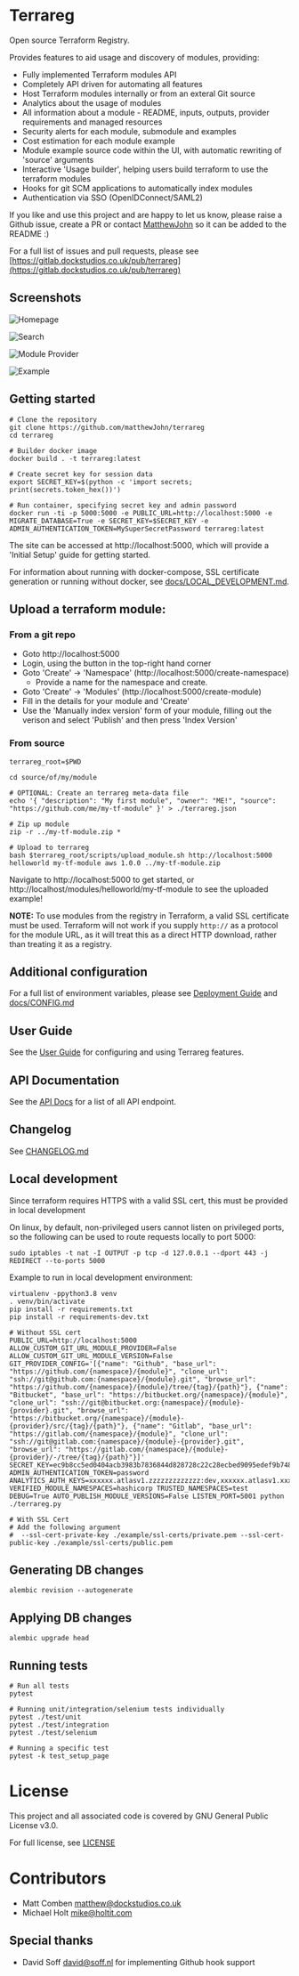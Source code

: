 # Terrareg

Open source Terraform Registry.

Provides features to aid usage and discovery of modules, providing:

 * Fully implemented Terraform modules API
 * Completely API driven for automating all features
 * Host Terraform modules internally or from an exteral Git source
 * Analytics about the usage of modules
 * All information about a module - README, inputs, outputs, provider requirements and managed resources
 * Security alerts for each module, submodule and examples
 * Cost estimation for each module example
 * Module example source code within the UI, with automatic rewriting of 'source' arguments
 * Interactive 'Usage builder', helping users build terraform to use the terraform modules
 * Hooks for git SCM applications to automatically index modules
 * Authentication via SSO (OpenIDConnect/SAML2)

If you like and use this project and are happy to let us know, please raise a Github issue, create a PR or contact [MatthewJohn](https://github.com/matthewjohn) so it can be added to the README :)

For a full list of issues and pull requests, please see [https://gitlab.dockstudios.co.uk/pub/terrareg](https://gitlab.dockstudios.co.uk/pub/terrareg)

## Screenshots

![Homepage](./docs/screenshots/homepage.png)

![Search](./docs/screenshots/search.png)

![Module Provider](./docs/screenshots/module_provider.png)

![Example](./docs/screenshots/example.png)

## Getting started


    # Clone the repository
    git clone https://github.com/matthewJohn/terrareg
    cd terrareg

    # Builder docker image
    docker build . -t terrareg:latest

    # Create secret key for session data
    export SECRET_KEY=$(python -c 'import secrets; print(secrets.token_hex())')

    # Run container, specifying secret key and admin password
    docker run -ti -p 5000:5000 -e PUBLIC_URL=http://localhost:5000 -e MIGRATE_DATABASE=True -e SECRET_KEY=$SECRET_KEY -e ADMIN_AUTHENTICATION_TOKEN=MySuperSecretPassword terrareg:latest

The site can be accessed at http://localhost:5000, which will provide a 'Initial Setup' guide for getting started.

For information about running with docker-compose, SSL certificate generation or running without docker, see [docs/LOCAL_DEVELOPMENT.md](./docs/LOCAL_DEVELOPMENT.md).

## Upload a terraform module:

### From a git repo


* Goto http://localhost:5000
* Login, using the button in the top-right hand corner
* Goto 'Create' -> 'Namespace' (http://localhost:5000/create-namespace)
  * Provide a name for the namespace and create.
* Goto 'Create' -> 'Modules' (http://localhost:5000/create-module)
* Fill in the details for your module and 'Create'
* Use the 'Manually index version' form of your module, filling out the verison and select 'Publish' and then press 'Index Version'

### From source

    terrareg_root=$PWD
    
    cd source/of/my/module
    
    # OPTIONAL: Create an terrareg meta-data file
    echo '{ "description": "My first module", "owner": "ME!", "source": "https://github.com/me/my-tf-module" }' > ./terrareg.json
    
    # Zip up module
    zip -r ../my-tf-module.zip *
    
    # Upload to terrareg
    bash $terrareg_root/scripts/upload_module.sh http://localhost:5000 helloworld my-tf-module aws 1.0.0 ../my-tf-module.zip

  Navigate to http://localhost:5000 to get started, or http://localhost/modules/helloworld/my-tf-module to see the uploaded example!


**NOTE:** To use modules from the registry in Terraform, a valid SSL certificate must be used. Terraform will not work if you supply `http://` as a protocol for the module URL, as it will treat this as a direct HTTP download, rather than treating it as a registry.


## Additional configuration

For a full list of environment variables, please see [Deployment Guide](./docs/USER_GUIDE.md#deployment) and [docs/CONFIG.md](./docs/CONFIG.md)

## User Guide

See the [User Guide](./docs/USER_GUIDE.md) for configuring and using Terrareg features.

## API Documentation

See the [API Docs](./docs/API.md) for a list of all API endpoint.

## Changelog

See [CHANGELOG.md](CHANGELOG.md)


## Local development

Since terraform requires HTTPS with a valid SSL cert, this must be provided in local development

On linux, by default, non-privileged users cannot listen on privileged ports, so the following can be used to route requests locally to port 5000:

```
sudo iptables -t nat -I OUTPUT -p tcp -d 127.0.0.1 --dport 443 -j REDIRECT --to-ports 5000
```

Example to run in local development environment:
```
virtualenv -ppython3.8 venv
. venv/bin/activate
pip install -r requirements.txt
pip install -r requirements-dev.txt

# Without SSL cert
PUBLIC_URL=http://localhost:5000 ALLOW_CUSTOM_GIT_URL_MODULE_PROVIDER=False ALLOW_CUSTOM_GIT_URL_MODULE_VERSION=False GIT_PROVIDER_CONFIG='[{"name": "Github", "base_url": "https://github.com/{namespace}/{module}", "clone_url": "ssh://git@github.com:{namespace}/{module}.git", "browse_url": "https://github.com/{namespace}/{module}/tree/{tag}/{path}"}, {"name": "Bitbucket", "base_url": "https://bitbucket.org/{namespace}/{module}", "clone_url": "ssh://git@bitbucket.org:{namespace}/{module}-{provider}.git", "browse_url": "https://bitbucket.org/{namespace}/{module}-{provider}/src/{tag}/{path}"}, {"name": "Gitlab", "base_url": "https://gitlab.com/{namespace}/{module}", "clone_url": "ssh://git@gitlab.com:{namespace}/{module}-{provider}.git", "browse_url": "https://gitlab.com/{namespace}/{module}-{provider}/-/tree/{tag}/{path}"}]' SECRET_KEY=ec9b8cc5ed0404acb3983b7836844d828728c22c28ecbed9095edef9b7489e85 ADMIN_AUTHENTICATION_TOKEN=password ANALYTICS_AUTH_KEYS=xxxxxx.atlasv1.zzzzzzzzzzzzz:dev,xxxxxx.atlasv1.xxxxxxxxxx:prod VERIFIED_MODULE_NAMESPACES=hashicorp TRUSTED_NAMESPACES=test DEBUG=True AUTO_PUBLISH_MODULE_VERSIONS=False LISTEN_PORT=5001 python ./terrareg.py

# With SSL Cert
# Add the following argument
#  --ssl-cert-private-key ./example/ssl-certs/private.pem --ssl-cert-public-key ./example/ssl-certs/public.pem

```

## Generating DB changes

```
alembic revision --autogenerate
```

## Applying DB changes

```
alembic upgrade head
```

## Running tests

```
# Run all tests
pytest

# Running unit/integration/selenium tests individually
pytest ./test/unit
pytest ./test/integration
pytest ./test/selenium

# Running a specific test
pytest -k test_setup_page
```

# License

This project and all associated code is covered by GNU General Public License v3.0.

For full license, see [LICENSE](LICENSE)

# Contributors

 * Matt Comben <matthew@dockstudios.co.uk>
 * Michael Holt <mike@holtit.com>

## Special thanks

 * David Soff <david@soff.nl> for implementing Github hook support

